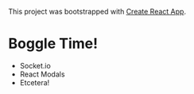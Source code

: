 This project was bootstrapped with [Create React App](https://github.com/facebookincubator/create-react-app).

# Boggle Time!



* Socket.io
* React Modals
* Etcetera!